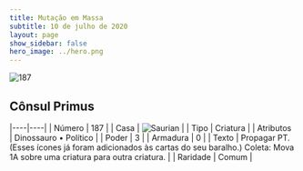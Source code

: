 ```yaml
---
title: Mutação em Massa
subtitle: 10 de julho de 2020
layout: page
show_sidebar: false
hero_image: ../hero.png
---
```


![187](https://cdn.keyforgegame.com/media/card_front/pt/479_187_P5XP357J5PP8_pt.png)

## Cônsul Primus

|----|----|
| Número | 187 |
| Casa | ![Saurian](https://archonarcana.com/images/thumb/9/9e/Saurian_P.png/22px-Saurian_P.png "Sauro") |
| Tipo | Criatura |
| Atributos | Dinossauro • Político |
| Poder | 3 |
| Armadura | 0 |
| Texto | Propagar PT. (Esses ícones já foram adicionados às cartas do seu baralho.) Coleta: Mova 1A sobre uma criatura  para outra criatura. |
| Raridade | Comum |
